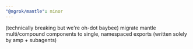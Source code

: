 ```yaml
---
"@ngrok/mantle": minor
---
```


(technically breaking but we're oh-dot baybee) migrate mantle multi/compound components to single, namespaced exports (written solely by amp + subagents)
